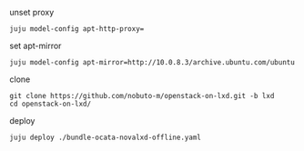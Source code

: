 
unset proxy

    juju model-config apt-http-proxy=

set apt-mirror

    juju model-config apt-mirror=http://10.0.8.3/archive.ubuntu.com/ubuntu

clone

    git clone https://github.com/nobuto-m/openstack-on-lxd.git -b lxd
    cd openstack-on-lxd/

deploy

    juju deploy ./bundle-ocata-novalxd-offline.yaml

